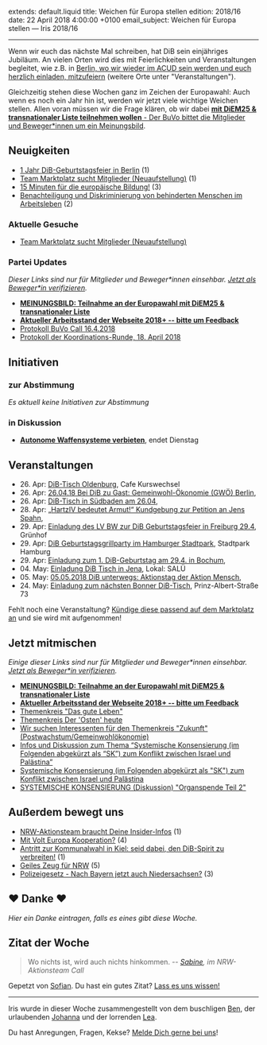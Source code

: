 
extends: default.liquid
title: Weichen für Europa stellen
edition: 2018/16
date: 22 April 2018 4:00:00 +0100
email_subject: Weichen für Europa stellen — Iris 2018/16

---

Wenn wir euch das nächste Mal schreiben, hat DiB sein einjähriges Jubiläum. An vielen Orten wird dies mit Feierlichkeiten und Veranstaltungen begleitet, wie z.B. in [Berlin, wo wir wieder im ACUD sein werden und euch herzlich einladen, mitzufeiern](https://marktplatz.bewegung.jetzt/t/1-jahr-dib-geburtstagsfeier-in-berlin/20949) (weitere Orte unter "Veranstaltungen").

Gleichzeitig stehen diese Wochen ganz im Zeichen der Europawahl: Auch wenn es noch ein Jahr hin ist, werden wir jetzt viele wichtige Weichen stellen. Allen voran müssen wir die Frage klären, ob wir dabei [**mit DiEM25 & transnationaler Liste teilnehmen wollen** - Der BuVo bittet die Mitglieder und Beweger\*innen um ein Meinungsbild](https://marktplatz.bewegung.jetzt/t/demokratie-meinungsbild-teilnahme-an-der-europawahl-mit-diem25-transnationaler-liste/20945).

## Neuigkeiten

 - [1 Jahr DiB-Geburtstagsfeier in Berlin](https://marktplatz.bewegung.jetzt/t/1-jahr-dib-geburtstagsfeier-in-berlin/20949) (1)
 - [Team Marktplatz sucht Mitglieder (Neuaufstellung)](https://marktplatz.bewegung.jetzt/t/team-marktplatz-sucht-mitglieder-neuaufstellung/21014) (1)
 - [15 Minuten für die europäische Bildung!](https://marktplatz.bewegung.jetzt/t/15-minuten-fuer-die-europaeische-bildung/20981) (3)
 - [Benachteiligung und Diskriminierung von behinderten Menschen im Arbeitsleben](https://marktplatz.bewegung.jetzt/t/benachteiligung-und-diskriminierung-von-behinderten-menschen-im-arbeitsleben/20830) (2)

### Aktuelle Gesuche

 - [Team Marktplatz sucht Mitglieder (Neuaufstellung)](https://marktplatz.bewegung.jetzt/t/team-marktplatz-sucht-mitglieder-neuaufstellung/21014)

### Partei Updates

_Dieser Links sind nur für Mitglieder und Beweger\*innen einsehbar. [Jetzt als Beweger\*in verifizieren](https://bewegung.jetzt/bewegerin-werden/)._

 - **[MEINUNGSBILD: Teilnahme an der Europawahl mit DiEM25 & transnationaler Liste](https://marktplatz.bewegung.jetzt/t/demokratie-meinungsbild-teilnahme-an-der-europawahl-mit-diem25-transnationaler-liste/20945)**
 - **[Aktueller Arbeitsstand der Webseite 2018+ -- bitte um Feedback](https://marktplatz.bewegung.jetzt/t/aktuelle-arbeitsversion-der-neuen-webseite/21083)**
 - [Protokoll BuVo Call 16.4.2018](https://marktplatz.bewegung.jetzt/t/protokoll-buvo-call-16-4-2018/21003)
 - [Protokoll der Koordinations-Runde, 18. April 2018](https://marktplatz.bewegung.jetzt/t/protokoll-der-koordinations-runde-18-april-2018/21000)

## Initiativen

### zur Abstimmung
_Es aktuell keine Initiativen zur Abstimmung_

### in Diskussion
 - **[Autonome Waffensysteme verbieten](https://abstimmen.bewegung.jetzt/initiative/186-autonome-waffensysteme-verbieten)**, endet Dienstag


## Veranstaltungen

 - 26.&nbsp;Apr: [DiB-Tisch Oldenburg](https://marktplatz.bewegung.jetzt/t/dib-tisch-oldenburg/20903), Cafe Kurswechsel
 - 26.&nbsp;Apr: [26.04.18 Bei DiB zu Gast: Gemeinwohl-Ökonomie (GWÖ) Berlin](https://marktplatz.bewegung.jetzt/t/26-04-18-bei-dib-zu-gast-gemeinwohl-oekonomie-gwoe-berlin/20555), 
 - 26.&nbsp;Apr: [DiB-Tisch in Südbaden am 26.04](https://marktplatz.bewegung.jetzt/t/dib-tisch-in-suedbaden-am-26-04/20852), 
 - 28.&nbsp;Apr: [„HartzIV bedeutet Armut!“ Kundgebung zur Petition an Jens Spahn](https://marktplatz.bewegung.jetzt/t/hartziv-bedeutet-armut-kundgebung-zur-petition-an-jens-spahn/20772), 
 - 29.&nbsp;Apr: [Einladung des LV BW zur DiB Geburtstagsfeier in Freiburg 29.4](https://marktplatz.bewegung.jetzt/t/einladung-des-lv-bw-zur-dib-geburtstagsfeier-in-freiburg-29-4/21050), Grünhof
 - 29.&nbsp;Apr: [DiB Geburtstagsgrillparty im Hamburger Stadtpark](https://marktplatz.bewegung.jetzt/t/dib-geburtstagsgrillparty-im-hamburger-stadtpark/20425), Stadtpark Hamburg
 - 29.&nbsp;Apr: [Einladung zum 1. DiB-Geburtstag am 29.4. in Bochum](https://marktplatz.bewegung.jetzt/t/einladung-zum-1-dib-geburtstag-am-29-4-in-bochum/21049), 
 - 04.&nbsp;May: [Einladung DiB Tisch in Jena](https://marktplatz.bewegung.jetzt/t/einladung-dib-tisch-in-jena/20818), Lokal: SALÜ 
 - 05.&nbsp;May: [05.05.2018 DiB unterwegs: Aktionstag der Aktion Mensch](https://marktplatz.bewegung.jetzt/t/05-05-2018-dib-unterwegs-aktionstag-der-aktion-mensch/20960), 
 - 24.&nbsp;May: [Einladung zum nächsten Bonner DiB-Tisch](https://marktplatz.bewegung.jetzt/t/einladung-zum-naechsten-bonner-dib-tisch/20973), Prinz-Albert-Straße 73


Fehlt noch eine Veranstaltung? [Kündige diese passend auf dem Marktplatz an](https://marktplatz.bewegung.jetzt/t/veranstaltungen-fuer-iris-ankuendigen/11128?source_topic_id=2720) und sie wird mit aufgenommen!

## Jetzt mitmischen

_Einige dieser Links sind nur für Mitglieder und Beweger\*innen einsehbar. [Jetzt als Beweger\*in verifizieren](https://bewegung.jetzt/bewegerin-werden/)._

 - **[MEINUNGSBILD: Teilnahme an der Europawahl mit DiEM25 & transnationaler Liste](https://marktplatz.bewegung.jetzt/t/demokratie-meinungsbild-teilnahme-an-der-europawahl-mit-diem25-transnationaler-liste/20945)**
 - **[Aktueller Arbeitsstand der Webseite 2018+ -- bitte um Feedback](https://marktplatz.bewegung.jetzt/t/aktuelle-arbeitsversion-der-neuen-webseite/21083)**
 - [Themenkreis "Das gute Leben"](https://marktplatz.bewegung.jetzt/t/themenkreis-das-gute-leben/20341)
 - [Themenkreis Der 'Osten' heute](https://marktplatz.bewegung.jetzt/t/themenkreis-der-osten-heute/20162)
 - [Wir suchen Interessenten für den Themenkreis "Zukunft" (Postwachstum/Gemeinwohlökonomie)](https://marktplatz.bewegung.jetzt/t/wir-suchen-interessenten-fuer-den-themenkreis-zukunft-postwachstum-gemeinwohloekonomie/16439)
 - [Infos und Diskussion zum Thema “Systemische Konsensierung (im Folgenden abgekürzt als “SK”) zum Konflikt zwischen Israel und Palästina”](https://marktplatz.bewegung.jetzt/t/infos-und-diskussion-zum-thema-systemische-konsensierung-im-folgenden-abgekuerzt-als-sk-zum-konflikt-zwischen-israel-und-palaestina/20677)
 - [Systemische Konsensierung (im Folgenden abgekürzt als "SK") zum Konflikt zwischen Israel und Palästina](https://marktplatz.bewegung.jetzt/t/systemische-konsensierung-im-folgenden-abgekuerzt-als-sk-zum-konflikt-zwischen-israel-und-palaestina/20481)
 - [SYSTEMISCHE KONSENSIERUNG (Diskussion) "Organspende Teil 2"](https://marktplatz.bewegung.jetzt/t/loudspeaker-systemische-konsensierung-diskussion-organspende-teil-2/17624)

## Außerdem bewegt uns

 - [NRW-Aktionsteam braucht Deine Insider-Infos](https://marktplatz.bewegung.jetzt/t/nrw-aktionsteam-braucht-deine-insider-infos/20972) (1)
 - [Mit Volt Europa Kooperation?](https://marktplatz.bewegung.jetzt/t/mit-volt-europa-kooperation/20908) (4)
 - [Antritt zur Kommunalwahl in Kiel: seid dabei, den DiB-Spirit zu verbreiten!](https://marktplatz.bewegung.jetzt/t/antritt-zur-kommunalwahl-in-kiel-seid-dabei-den-dib-spirit-zu-verbreiten/20774) (1)
 - [Geiles Zeug für NRW](https://marktplatz.bewegung.jetzt/t/geiles-zeug-fuer-nrw/21001) (5)
 - [Polizeigesetz - Nach Bayern jetzt auch Niedersachsen?](https://marktplatz.bewegung.jetzt/t/polizeigesetz-nach-bayern-jetzt-auch-niedersachsen/21039) (3)

## ❤️ Danke ❤️
_Hier ein Danke eintragen, falls es eines gibt diese Woche._

## Zitat der Woche

> Wo nichts ist, wird auch nichts hinkommen.
> <cite>-- [Sabine](https://marktplatz.bewegung.jetzt/u/sabine), im NRW-Aktionsteam Call</cite>

Gepetzt von [Sofian](https://marktplatz.bewegung.jetzt/u/Sofian). Du hast ein gutes Zitat? [Lass es uns wissen!](https://marktplatz.bewegung.jetzt/t/lustige-dib-zitate/10175)


---

Iris wurde in dieser Woche zusammengestellt von dem buschligen [Ben](https://marktplatz.bewegung.jetzt/u/Ben/), der urlaubenden [Johanna](https://marktplatz.bewegung.jetzt/u/Johanna/) und der lorrenden [Lea](https://marktplatz.bewegung.jetzt/u/Leia/).

Du hast Anregungen, Fragen, Kekse? [Melde Dich gerne bei uns](https://marktplatz.bewegung.jetzt/t/neu-iris-die-woechtliche-zusammenfasssung-zum-sonntagsbrunch/10990)!


